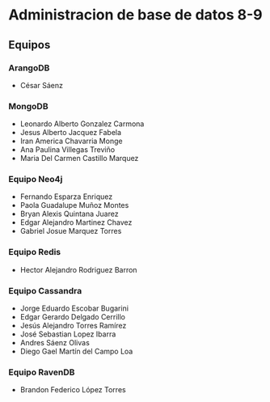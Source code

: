 # Administracion de base de datos 8-9

## Equipos

### ArangoDB

* César Sáenz

### MongoDB

* Leonardo Alberto Gonzalez Carmona
* Jesus Alberto Jacquez Fabela
* Iran America Chavarria Monge
* Ana Paulina Villegas Treviño
* Maria Del Carmen Castillo Marquez

### Equipo Neo4j

* Fernando Esparza Enriquez
* Paola Guadalupe Muñoz Montes
* Bryan Alexis Quintana Juarez
* Edgar Alejandro Martinez Chavez
* Gabriel Josue Marquez Torres

### Equipo Redis

* Hector Alejandro Rodriguez Barron

### Equipo Cassandra

* Jorge Eduardo Escobar Bugarini
* Edgar Gerardo Delgado Cerrillo
* Jesús Alejandro Torres Ramírez
* José Sebastian Lopez Ibarra
* Andres Sáenz Olivas
* Diego Gael Martín del Campo Loa

### Equipo RavenDB

* Brandon Federico López Torres
